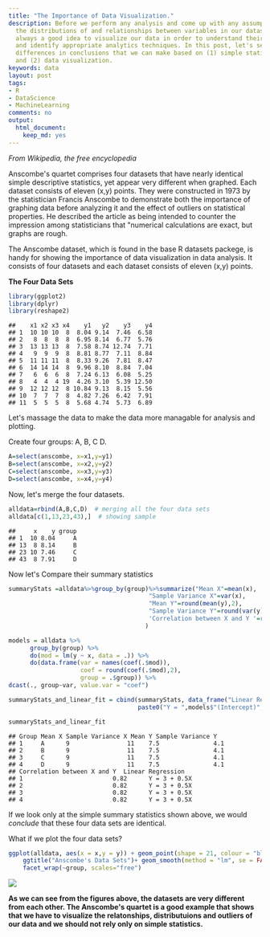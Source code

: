 ```yaml
---
title: "The Importance of Data Visualization."
description: Before we perform any analysis and come up with any assumptions about
  the distributions of and relationships between variables in our datasets, it is
  always a good idea to visualize our data in order to understand their properties
  and identify appropriate analytics techniques. In this post, let's see the dramatic
  differences in conclusions that we can make based on (1) simple statistics only,
  and (2) data visualization.
keywords: data
layout: post
tags:
- R
- DataScience
- MachineLearning
comments: no
output:
  html_document:
    keep_md: yes
---
```




*From Wikipedia, the free encyclopedia*

Anscombe's quartet comprises four datasets that have nearly identical simple descriptive statistics, yet appear very different when graphed. Each dataset consists of eleven (x,y) points. They were constructed in 1973 by the statistician Francis Anscombe to demonstrate both the importance of graphing data before analyzing it and the effect of outliers on statistical properties. He described the article as being intended to counter the impression among statisticians that "numerical calculations are exact, but graphs are rough.

The Anscombe dataset, which is found in the base R datasets packege, is handy for showing the importance of data visualization in data analysis. It consists of four datasets and each dataset consists of eleven (x,y) points.

**The Four Data Sets**


```r
library(ggplot2)
library(dplyr)
library(reshape2)
```


```
##    x1 x2 x3 x4    y1   y2    y3    y4
## 1  10 10 10  8  8.04 9.14  7.46  6.58
## 2   8  8  8  8  6.95 8.14  6.77  5.76
## 3  13 13 13  8  7.58 8.74 12.74  7.71
## 4   9  9  9  8  8.81 8.77  7.11  8.84
## 5  11 11 11  8  8.33 9.26  7.81  8.47
## 6  14 14 14  8  9.96 8.10  8.84  7.04
## 7   6  6  6  8  7.24 6.13  6.08  5.25
## 8   4  4  4 19  4.26 3.10  5.39 12.50
## 9  12 12 12  8 10.84 9.13  8.15  5.56
## 10  7  7  7  8  4.82 7.26  6.42  7.91
## 11  5  5  5  8  5.68 4.74  5.73  6.89
```

Let's massage the data to make the data more managable for analysis and plotting.

Create four groups: A, B, C D.


```r
A=select(anscombe, x=x1,y=y1)
B=select(anscombe, x=x2,y=y2)
C=select(anscombe, x=x3,y=y3)
D=select(anscombe, x=x4,y=y4)
```

Now, let's merge the four datasets.


```r
alldata=rbind(A,B,C,D)  # merging all the four data sets
alldata[c(1,13,23,43),]  # showing sample
```

```
##     x    y group
## 1  10 8.04     A
## 13  8 8.14     B
## 23 10 7.46     C
## 43  8 7.91     D
```

Now let's Compare their summary statistics


```r
summaryStats =alldata%>%group_by(group)%>%summarize("Mean X"=mean(x),
                                       "Sample Variance X"=var(x),
                                       "Mean Y"=round(mean(y),2),
                                       "Sample Variance Y"=round(var(y),1),
                                       'Correlation between X and Y '=round(cor(x,y),2)
                                      )

models = alldata %>%
      group_by(group) %>%
      do(mod = lm(y ~ x, data = .)) %>%
      do(data.frame(var = names(coef(.$mod)),
                    coef = round(coef(.$mod),2),
                    group = .$group)) %>%
dcast(., group~var, value.var = "coef")

summaryStats_and_linear_fit = cbind(summaryStats, data_frame("Linear Regression" =
                                    paste0("Y = ",models$"(Intercept)"," + ",models$x,"X")))

summaryStats_and_linear_fit
```

```
## Group Mean X Sample Variance X Mean Y Sample Variance Y
## 1     A      9                11    7.5               4.1
## 2     B      9                11    7.5               4.1
## 3     C      9                11    7.5               4.1
## 4     D      9                11    7.5               4.1
## Correlation between X and Y  Linear Regression
## 1                         0.82      Y = 3 + 0.5X
## 2                         0.82      Y = 3 + 0.5X
## 3                         0.82      Y = 3 + 0.5X
## 4                         0.82      Y = 3 + 0.5X
```

If we look only at the simple summary statistics shown above, we would *conclude* that these four data sets are identical.

What if we plot the four data sets?


```r
ggplot(alldata, aes(x = x,y = y)) + geom_point(shape = 21, colour = "black", fill = "grey", size = 3, alpha = 0.8) +
    ggtitle("Anscombe's Data Sets")+ geom_smooth(method = "lm", se = FALSE, color='blue') +
    facet_wrap(~group, scales="free")
```

![](https://saltfog.github.io/assets/images/unnamed-chunk-7-0.png)

**As we can see from the figures above, the datasets are very different from each other. The Anscombe's quartet is a good example that shows that we have to visualize the relatonships, distributuions and outliers of our data and we should not rely only on simple statistics.**
